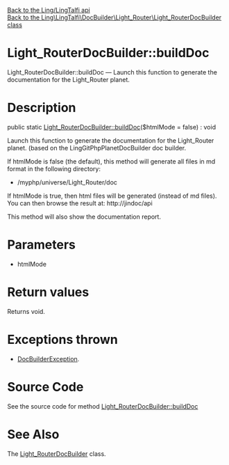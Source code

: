 [Back to the Ling/LingTalfi api](https://github.com/lingtalfi/LingTalfi/blob/master/doc/api/Ling/LingTalfi.md)<br>
[Back to the Ling\LingTalfi\DocBuilder\Light_Router\Light_RouterDocBuilder class](https://github.com/lingtalfi/LingTalfi/blob/master/doc/api/Ling/LingTalfi/DocBuilder/Light_Router/Light_RouterDocBuilder.md)


Light_RouterDocBuilder::buildDoc
================



Light_RouterDocBuilder::buildDoc — Launch this function to generate the documentation for the Light_Router planet.




Description
================


public static [Light_RouterDocBuilder::buildDoc](https://github.com/lingtalfi/LingTalfi/blob/master/doc/api/Ling/LingTalfi/DocBuilder/Light_Router/Light_RouterDocBuilder/buildDoc.md)($htmlMode = false) : void




Launch this function to generate the documentation for the Light_Router planet.
(based on the LingGitPhpPlanetDocBuilder doc builder.

If htmlMode is false (the default),
this method will generate all files in md format in the following directory:

- /myphp/universe/Light_Router/doc



If htmlMode is true,
then html files will be generated (instead of md files).
You can then browse the result at: http://jindoc/api



This method will also show the documentation report.




Parameters
================


- htmlMode

    


Return values
================

Returns void.


Exceptions thrown
================

- [DocBuilderException](https://github.com/lingtalfi/DocTools/blob/master/doc/api/Ling/DocTools/Exception/DocBuilderException.md).&nbsp;







Source Code
===========
See the source code for method [Light_RouterDocBuilder::buildDoc](https://github.com/lingtalfi/LingTalfi/blob/master/DocBuilder/Light_Router/Light_RouterDocBuilder.php#L44-L200)


See Also
================

The [Light_RouterDocBuilder](https://github.com/lingtalfi/LingTalfi/blob/master/doc/api/Ling/LingTalfi/DocBuilder/Light_Router/Light_RouterDocBuilder.md) class.



